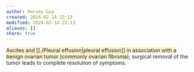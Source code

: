 ```yaml
---
author: Harvey Guo
created: 2024-02-14 22:13
modified: 2024-02-14 22:13
aliases: []
share: true
---
```

<span style="background:rgba(240, 200, 0, 0.2)">Ascites and [[./Pleural effusion|pleural effusion]] in association with a benign ovarian tumor (commonly ovarian fibroma)</span>; surgical removal of the tumor leads to complete resolution of symptoms.
